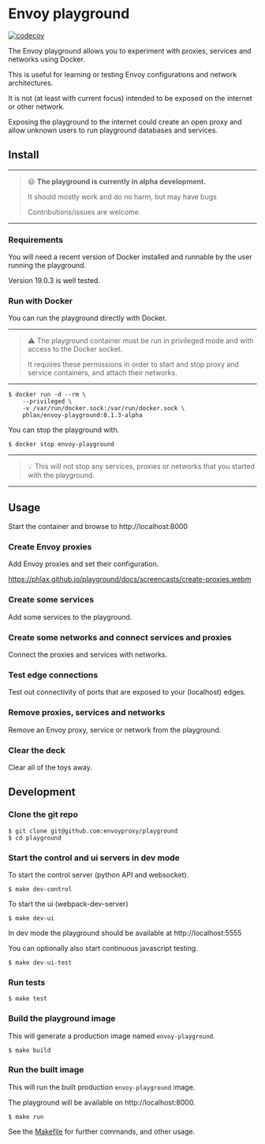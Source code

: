 # Envoy playground

[![codecov](https://codecov.io/gh/envoyproxy/playground/branch/main/graph/badge.svg)](https://codecov.io/gh/envoyproxy/playground)

The Envoy playground allows you to experiment with proxies, services and networks using Docker.

This is useful for learning or testing Envoy configurations and network architectures.

It is not (at least with current focus) intended to be exposed on the internet or other network.

Exposing the playground to the internet could create an open proxy and allow unknown users to run playground
databases and services.

## Install

---
> :smiley: **The playground is currently in alpha development.**
>
> It should mostly work and do no harm, but may have bugs
>
> Contributions/issues are welcome.
---

### Requirements

You will need a recent version of Docker installed and runnable by the user running the playground.

Version 19.0.3 is well tested.

### Run with Docker

You can run the playground directly with Docker.

---
> :warning: The playground container must be run in privileged mode
> and with access to the Docker socket.
>
> It requires these permissions in order to start and stop proxy
> and service containers, and attach their networks.
---

```console
$ docker run -d --rm \
	--privileged \
	-v /var/run/docker.sock:/var/run/docker.sock \
	phlax/envoy-playground:0.1.3-alpha
```

You can stop the playground with.

```console
$ docker stop envoy-playground
```

---
> :bulb: This will not stop any services, proxies or networks that you started with the playground.
---

## Usage

Start the container and browse to http://localhost:8000

### Create Envoy proxies

Add Envoy proxies and set their configuration.

https://phlax.github.io/playground/docs/screencasts/create-proxies.webm

### Create some services

Add some services to the playground.

### Create some networks and connect services and proxies

Connect the proxies and services with networks.

### Test edge connections

Test out connectivity of ports that are exposed to your (localhost) edges.

### Remove proxies, services and networks

Remove an Envoy proxy, service or network from  the playground.

### Clear the deck

Clear all of the toys away.

## Development

### Clone the git repo

```console
$ git clone git@github.com:envoyproxy/playground
$ cd playground
```

### Start the control and ui servers in dev mode

To start the control server (python API and websocket).

```
$ make dev-control
```

To start the ui (webpack-dev-server)


```
$ make dev-ui
```

In dev mode the playground should be available at http://localhost:5555

You can optionally also start continuous javascript testing.

```
$ make dev-ui-test
```

### Run tests

```
$ make test
```

### Build the playground image

This will generate a production image named `envoy-playground`.

```console
$ make build
```

### Run the built image

This will run the built production `envoy-playground` image.

The playground will be available on http://localhost:8000.

```
$ make run
```

See the [Makefile](Makefile) for further commands, and other usage.
